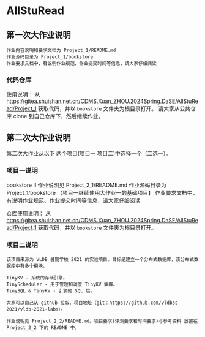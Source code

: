 # AllStuRead


## 第一次大作业说明
    作业内容说明和要求文档为 Project_1/README.md
    作业源码目录为 Project_1/bookstore
    作业要求文档中，有说明作业规范、作业提交时间等信息，请大家仔细阅读


### 代码仓库
使用说明：
    从 https://gitea.shuishan.net.cn/CDMS.Xuan_ZHOU.2024Spring.DaSE/AllStuRead/Project_1 获取代码，并以 `bookstore` 文件夹为根目录打开。
    请大家从公共仓库 clone 到自己仓库下，然后继续作业。




## 第二次大作业说明
第二次大作业从以下 两个项目(项目一 项目二)中选择一个（二选一）。

### 项目一说明
bookstore II
    作业说明见 Project_2_1/README.md
    作业源码目录为 Project_1/bookstore  【项目一继续使用大作业一的基础项目】
    作业要求文档中，有说明作业规范、作业提交时间等信息，请大家仔细阅读

仓库使用说明：
    从 https://gitea.shuishan.net.cn/CDMS.Xuan_ZHOU.2024Spring.DaSE/AllStuRead/Project_1 获取代码，并以 `bookstore` 文件夹为根目录打开。



### 项目二说明
    该项目来源为 VLDB 暑期学校 2021 的实验项目。目标是建立一个分布式数据库，该分布式数据库中有多个模块。

    TinyKV - 系统的存储引擎。
    TinyScheduler - 用于管理和调度 TinyKV 集群。
    TinySQL & TinyKV - 引擎的 SQL 层。

    大家可以自己从 github 拉取，项目地址（git：https://github.com/vldbss-2021/vldb-2021-labs）。

    作业说明见 Project_2_2/README.md。项目要求(评测要求和时间要求)与参考资料 放置在 Project_2_2 下的 README 中。

